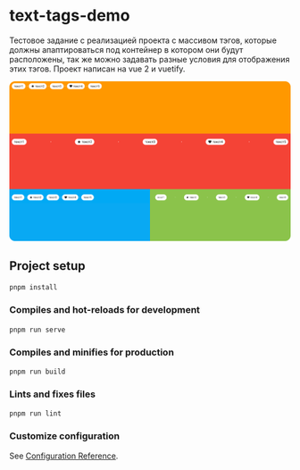 # text-tags-demo

Тестовое задание с реализацией проекта с массивом тэгов, которые должны апаптироваться под контейнер в котором они будут расположены, так же можно задавать разные условия для отображения этих тэгов. Проект написан на vue 2 и vuetify. 

![Image](https://github.com/KatySFreel/tags/blob/main/tags.png)

## Project setup
```
pnpm install
```

### Compiles and hot-reloads for development
```
pnpm run serve
```

### Compiles and minifies for production
```
pnpm run build
```

### Lints and fixes files
```
pnpm run lint
```

### Customize configuration
See [Configuration Reference](https://cli.vuejs.org/config/).
